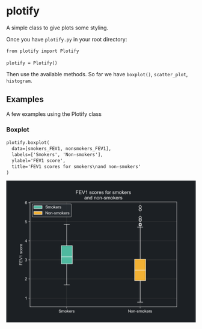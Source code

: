 # plotify
A simple class to give plots some styling.

Once you have `plotify.py` in your root directory:
```
from plotify import Plotify

plotify = Plotify()
```

Then use the available methods. So far we have `boxplot()`, `scatter_plot`, `histogram`.

## Examples

A few examples using the Plotify class

### Boxplot

```
plotify.boxplot(
  data=[smokers_FEV1, nonsmokers_FEV1],
  labels=['Smokers', 'Non-smokers'],
  ylabel='FEV1 score',
  title='FEV1 scores for smokers\nand non-smokers'
)
```

![alt text](https://raw.githubusercontent.com/csepreghy/plotify/master/examples_img/boxplot.png)


